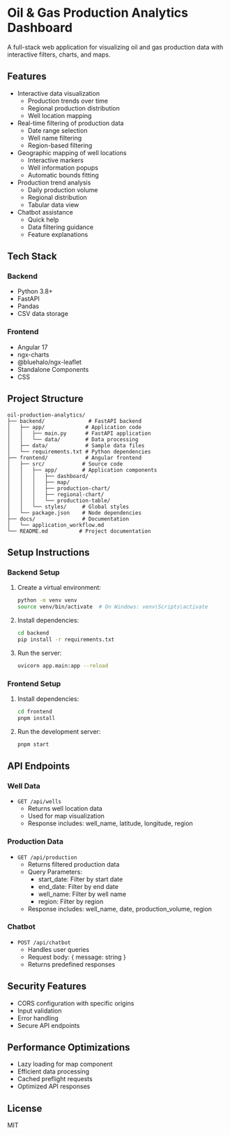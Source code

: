# Oil & Gas Production Analytics Dashboard

A full-stack web application for visualizing oil and gas production data with interactive filters, charts, and maps.

## Features

- Interactive data visualization
  - Production trends over time
  - Regional production distribution
  - Well location mapping
- Real-time filtering of production data
  - Date range selection
  - Well name filtering
  - Region-based filtering
- Geographic mapping of well locations
  - Interactive markers
  - Well information popups
  - Automatic bounds fitting
- Production trend analysis
  - Daily production volume
  - Regional distribution
  - Tabular data view
- Chatbot assistance
  - Quick help
  - Data filtering guidance
  - Feature explanations

## Tech Stack

### Backend
- Python 3.8+
- FastAPI
- Pandas
- CSV data storage

### Frontend
- Angular 17
- ngx-charts
- @bluehalo/ngx-leaflet
- Standalone Components
- CSS

## Project Structure

```
oil-production-analytics/
├── backend/              # FastAPI backend
│   ├── app/             # Application code
│   │   ├── main.py      # FastAPI application
│   │   └── data/        # Data processing
│   ├── data/            # Sample data files
│   └── requirements.txt # Python dependencies
├── frontend/            # Angular frontend
│   ├── src/            # Source code
│   │   ├── app/        # Application components
│   │   │   ├── dashboard/
│   │   │   ├── map/
│   │   │   ├── production-chart/
│   │   │   ├── regional-chart/
│   │   │   └── production-table/
│   │   └── styles/     # Global styles
│   └── package.json    # Node dependencies
├── docs/               # Documentation
│   └── application_workflow.md
└── README.md          # Project documentation
```

## Setup Instructions

### Backend Setup
1. Create a virtual environment:
   ```bash
   python -m venv venv
   source venv/bin/activate  # On Windows: venv\Scripts\activate
   ```

2. Install dependencies:
   ```bash
   cd backend
   pip install -r requirements.txt
   ```

3. Run the server:
   ```bash
   uvicorn app.main:app --reload
   ```

### Frontend Setup
1. Install dependencies:
   ```bash
   cd frontend
   pnpm install
   ```

2. Run the development server:
   ```bash
   pnpm start
   ```

## API Endpoints

### Well Data
- `GET /api/wells`
  - Returns well location data
  - Used for map visualization
  - Response includes: well_name, latitude, longitude, region

### Production Data
- `GET /api/production`
  - Returns filtered production data
  - Query Parameters:
    - start_date: Filter by start date
    - end_date: Filter by end date
    - well_name: Filter by well name
    - region: Filter by region
  - Response includes: well_name, date, production_volume, region

### Chatbot
- `POST /api/chatbot`
  - Handles user queries
  - Request body: { message: string }
  - Returns predefined responses

## Security Features
- CORS configuration with specific origins
- Input validation
- Error handling
- Secure API endpoints

## Performance Optimizations
- Lazy loading for map component
- Efficient data processing
- Cached preflight requests
- Optimized API responses

## License

MIT 